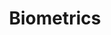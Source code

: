 ---
title: "Biometrics"
excerpt: "Research into subject identification and age-aware continuous user authentication."
collection: biometrics
type: "Research"
link: /biometrics/ContinuousAuthentication
venue: "University of South Florida"
location: "Tampa, Florida"
---